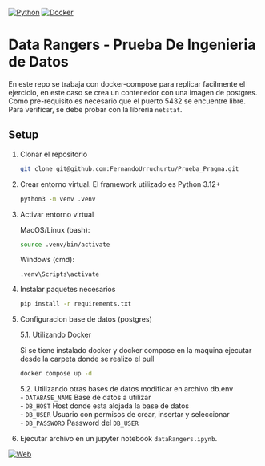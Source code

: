 [![Python](https://img.shields.io/badge/Python-3.12+-yellow?style=for-the-badge&logo=python&logoColor=white&labelColor=101010)](https://python.org)  [![Docker](https://img.shields.io/badge/docker-257bd6?style=for-the-badge&logo=docker&logoColor=white)](https://www.docker.com/)


# Data Rangers - Prueba De Ingenieria de Datos  

En este repo se trabaja con docker-compose para replicar facilmente el ejercicio, en este caso se crea un contenedor con una imagen de postgres. Como pre-requisito es necesario que el puerto 5432 se encuentre libre. Para verificar, se debe probar con la libreria ```netstat```.

## Setup  
1. Clonar el repositorio  
    ```bash
    git clone git@github.com:FernandoUrruchurtu/Prueba_Pragma.git
    ```  
2. Crear entorno virtual. El framework utilizado es Python 3.12+  
    ```bash
    python3 -m venv .venv
    ```  
3. Activar entorno virtual  

    MacOS/Linux (bash):  
    ```bash
    source .venv/bin/activate
    ``` 
    Windows (cmd):   
    ```windows
    .venv\Scripts\activate
    ```  
4. Instalar paquetes necesarios
    ```bash
    pip install -r requirements.txt
    ```  
5. Configuracion base de datos (postgres)  

    5.1. Utilizando Docker  

    Si se tiene instalado docker y docker compose en la maquina ejecutar desde la carpeta donde se realizo el pull  
    ```bash
    docker compose up -d
    ```  
    5.2. Utilizando otras bases de datos modificar en archivo db.env  
        - ```DATABASE_NAME``` Base de datos a utilizar   
        - ```DB_HOST``` Host donde esta alojada la base de datos  
        - ```DB_USER``` Usuario con permisos de crear, insertar y seleccionar  
        - ```DB_PASSWORD``` Password del ```DB_USER```  
  
6. Ejecutar archivo en un jupyter notebook ```dataRangers.ipynb```. 

[![Web](https://img.shields.io/badge/GitHub-FernandoUrruchurtu-14a1f0?style=for-the-badge&logo=github&logoColor=white&labelColor=101010)](https://github.com/FernandoUrruchurtu)